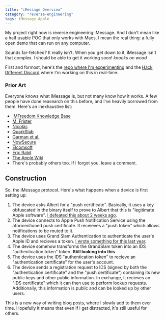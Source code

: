 ```yaml
---
title: "iMessage Overview"
category: "reverse-engineering"
tags: iMessage Apple
---
```


My project right now is reverse engineering iMessage. And I don't mean like a half usable POC that only works with Macs. I mean the real thing: a fully open demo that can run on any computer.

Sounds far-fetched? It really isn't. When you get down to it, iMessage isn't that complex. I should be able to get it working soon! *knocks on wood*

First and formost, here's the [repo where I'm experimenting](https://github.com/JJTech0130/pypush) and the [Hack Different Discord](https://discord.gg/hackdifferent) where I'm working on this in real-time.

### Prior Art
Everyone knows what iMessage is, but not many know how it works.
A few people have done reasearch on this before, and I've heavily borrowed from them.
Here's an inexhaustive list:
+ [IMFreedom Knowledge Base](https://kb.imfreedom.org/protocols/imessage/)
+ [M. Frister](https://github.com/mfrister/pushproxy)
+ [Nicolás](https://gitlab.com/nicolas17/apns-dissector)
+ [QuarkSlab](https://blog.quarkslab.com/imessage-privacy.html)
+ [Garman et al.](https://www.usenix.org/system/files/conference/usenixsecurity16/sec16_paper_garman.pdf)
+ [NowSecure](https://www.nowsecure.com/blog/2021/01/27/reverse-engineering-imessage-leveraging-the-hardware-to-protect-the-software/)
+ [Elcomsoft](https://blog.elcomsoft.com/2018/11/imessage-security-encryption-and-attachments/)
+ [Eric Rabil](https://github.com/open-imcore)
+ [The Apple Wiki](https://theapplewiki.com/wiki/Apple_Push_Notification_Service)
+ There's probably others too. If I forgot you, leave a comment.

## Construction
So, the iMessage protocol. Here's what happens when a device is first setting up:
1. The device asks Albert for a "push certificate". Basically, it uses a key obfuscated in the binary itself to prove to Albert that this is "legitimate Apple software". [I defeated this about 2 weeks ago](https://gist.github.com/JJTech0130/647705a968fe0f9d1633c32a6c5a8c8d).
2. The device connects to Apple Push Notification Service using the aformentioned push certificate. It receieves a "push token" which allows notifications to be routed to it.
3. The device uses Grand Slam Authentication to authenticate the user's Apple ID and recieves a token. [I wrote something for this last year](https://github.com/JJTech0130/grandslam).
4. The device somehow transforms the GrandSlam token into an IDS "authentication token" token. **Still looking into this**
5. The device uses the IDS "authentication token" to recieve an "authentication certificate" for the user's account.
6. The device sends a registration request to IDS (signed by both the "authentication certificate" and the "push certificate") containing its new public keys and other public information. In exchange, it recieves an "IDS certificate" which it can then use to perform lookup requests. Additionally, this information is public and can be looked up by other users.


This is a new way of writing blog posts, where I slowly add to them over time. Hopefully it means that even if I get distracted, it's still useful for others.

